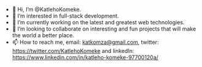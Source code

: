 - 👋 Hi, I’m @KatlehoKomeke.
- 👀 I’m interested in full-stack development.
- 🌱 I’m currently working on the latest and greatest web technologies.
- 💞️ I’m looking to collaborate on interesting and fun projects that will make the world a better place.
- 📫 How to reach me, email: katkomza@gmail.com, twitter: https://twitter.com/KatlehoKomeke and linkedIn: https://www.linkedin.com/in/katleho-komeke-97700120a/
<!---
KatlehoKomeke/KatlehoKomeke is a ✨ special ✨ repository because its `README.md` (this file) appears on your GitHub profile.
You can click the Preview link to take a look at your changes.
--->

